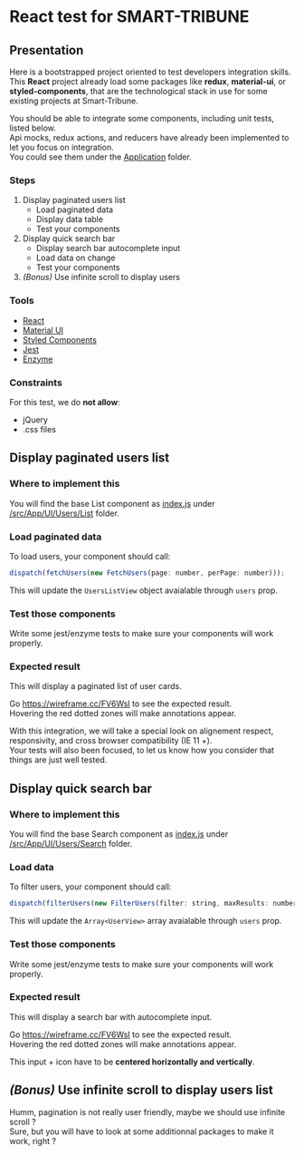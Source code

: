 # React test for SMART-TRIBUNE

## Presentation

Here is a bootstrapped project oriented to test developers integration skills.  
This **React** project already load some packages like **redux**, **material-ui**, or **styled-components**, that are the technological stack in use for some existing projects at Smart-Tribune.  

You should be able to integrate some components, including unit tests, listed below.  
Api mocks, redux actions, and reducers have already been implemented to let you focus on integration.  
You could see them under the [Application](./src/App/Application) folder.

### Steps

1. Display paginated users list
    - Load paginated data
    - Display data table
    - Test your components
2. Display quick search bar
    - Display search bar autocomplete input
    - Load data on change
    - Test your components
3. _(Bonus)_ Use infinite scroll to display users

### Tools

- [React](https://reactjs.org/)
- [Material UI](https://material-ui.com/)
- [Styled Components](https://www.styled-components.com/)
- [Jest](https://jestjs.io/)
- [Enzyme](https://airbnb.io/enzyme/docs/api/)

### Constraints

For this test, we do **not allow**:

- jQuery
- .css files

## Display paginated users list
### Where to implement this
You will find the base List component as [index.js](./src/App/UI/Users/List/index.js) under [/src/App/UI/Users/List](./src/App/UI/Users/List) folder.

### Load paginated data
To load users, your component should call:
```js 
dispatch(fetchUsers(new FetchUsers(page: number, perPage: number)));
```
This will update the `UsersListView` object avaialable through `users` prop.

### Test those components
Write some jest/enzyme tests to make sure your components will work properly.

### Expected result
This will display a paginated list of user cards.

Go https://wireframe.cc/FV6WsI to see the expected result.  
Hovering the red dotted zones will make annotations appear.

With this integration, we will take a special look on alignement respect, responsivity, and cross browser compatibility (IE 11 +).  
Your tests will also been focused, to let us know how you consider that things are just well tested. 

## Display quick search bar
### Where to implement this
You will find the base Search component as [index.js](./src/App/UI/Users/List/index.js) under [/src/App/UI/Users/Search](./src/App/UI/Users/Search) folder.

### Load data
To filter users, your component should call:
```js 
dispatch(filterUsers(new FilterUsers(filter: string, maxResults: number)));
```
This will update the `Array<UserView>` array avaialable through `users` prop.

### Test those components
Write some jest/enzyme tests to make sure your components will work properly.

### Expected result
This will display a search bar with autocomplete input.

Go https://wireframe.cc/FV6WsI to see the expected result.  
Hovering the red dotted zones will make annotations appear.

This input + icon have to be **centered horizontally and vertically**.

## _(Bonus)_ Use infinite scroll to display users list

Humm, pagination is not really user friendly, maybe we should use infinite scroll ?  
Sure, but you will have to look at some additionnal packages to make it work, right ?  